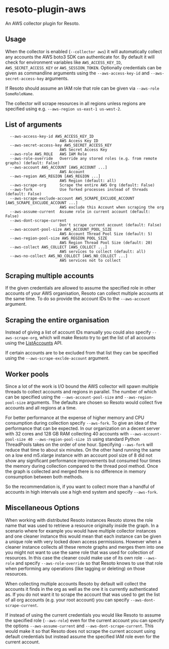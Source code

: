 # resoto-plugin-aws
An AWS collector plugin for Resoto.

## Usage
When the collector is enabled (`--collector aws`) it will automatically collect any accounts the AWS boto3 SDK can authenticate for.
By default it will check for environment variables like `AWS_ACCESS_KEY_ID`, `AWS_SECRET_ACCESS_KEY` or `AWS_SESSION_TOKEN`.
Optionally credentials can be given as commandline arguments using the `--aws-access-key-id` and `--aws-secret-access-key` arguments.

If Resoto should assume an IAM role that role can be given via `--aws-role SomeRoleName`.

The collector will scrape resources in all regions unless regions are specified using e.g. `--aws-region us-east-1 us-west-2`.

## List of arguments
```
  --aws-access-key-id AWS_ACCESS_KEY_ID
                        AWS Access Key ID
  --aws-secret-access-key AWS_SECRET_ACCESS_KEY
                        AWS Secret Access Key
  --aws-role AWS_ROLE   AWS IAM Role
  --aws-role-override   Override any stored roles (e.g. from remote graphs) (default: False)
  --aws-account AWS_ACCOUNT [AWS_ACCOUNT ...]
                        AWS Account
  --aws-region AWS_REGION [AWS_REGION ...]
                        AWS Region (default: all)
  --aws-scrape-org      Scrape the entire AWS Org (default: False)
  --aws-fork            Use forked processes instead of threads (default: False)
  --aws-scrape-exclude-account AWS_SCRAPE_EXCLUDE_ACCOUNT [AWS_SCRAPE_EXCLUDE_ACCOUNT ...]
                        AWS exclude this Account when scraping the org
  --aws-assume-current  Assume role in current account (default: False)
  --aws-dont-scrape-current
                        Don't scrape current account (default: False)
  --aws-account-pool-size AWS_ACCOUNT_POOL_SIZE
                        AWS Account Thread Pool Size (default: 5)
  --aws-region-pool-size AWS_REGION_POOL_SIZE
                        AWS Region Thread Pool Size (default: 20)
  --aws-collect AWS_COLLECT [AWS_COLLECT ...]
                        AWS services to collect (default: all)
  --aws-no-collect AWS_NO_COLLECT [AWS_NO_COLLECT ...]
                        AWS services not to collect
```

## Scraping multiple accounts
If the given credentials are allowed to assume the specified role in other accounts of your AWS organisation, Resoto
can collect multiple accounts at the same time. To do so provide the account IDs to the `--aws-account` argument.

## Scraping the entire organisation
Instead of giving a list of account IDs manually you could also specify `--aws-scrape-org`, which will make Resoto
try to get the list of all accounts using the [ListAccounts](https://docs.aws.amazon.com/organizations/latest/APIReference/API_ListAccounts.html) API.

If certain accounts are to be excluded from that list they can be specified using the `--aws-scrape-exclde-account` argument.

## Worker pools
Since a lot of the work is I/O bound the AWS collector will spawn multiple threads to collect accounts and regions in parallel.
The number of which can be specified using the `--aws-account-pool-size` and `--aws-region-pool-size` arguments.
The defaults are chosen so Resoto would collect five accounts and all regions at a time.

For better performance at the expense of higher memory and CPU consumption during collection specify `--aws-fork`. To give an idea of the performance that can be expected. In our organization on a decent server with 32 cores and 128 GB RAM collecting 40 accounts with `--aws-account-pool-size 40 --aws-region-pool-size 15` using standard Python ThreadPools takes on the order of one hour. Specifying `--aws-fork` will reduce that time to about six minutes. On the other hand running the same on a low end m5.xlarge instance with an account pool size of 8 did not show any significant performance improvements but consumed four times the memory during collection compared to the thread pool method. Once the graph is collected and merged there is no difference in memory consumption between both methods.

So the recommendation is, if you want to collect more than a handful of accounts in high intervals use a high end system and specify `--aws-fork`.

## Miscellaneous Options
When working with distributed Resoto instances Resoto stores the role name that was used to retrieve a resource originally inside the graph.
In a scenario where for example you would have multiple collector instances and one cleaner instance this would mean that each instance can be given a unique role with very locked down access permissions. However when a cleaner instance collects all these remote graphs and merges them into one you might not want to use the same role that was used for collection of resources. In this case the cleaner could make use of its own role `--aws-role` and specify `--aws-role-override` so that Resoto knows to use that role when performing any operations (like tagging or deleting) on those resources.

When collecting multiple accounts Resoto by default will collect the accounts it finds in the org as well as the one it is currently authenticated as.
If you do not want it to scrape the account that was used to get the list of all org accounts (e.g. your root account) you can specify `--aws-dont-scrape-current`.

If instead of using the current credentials you would like Resoto to assume the specified role (`--aws-role`) even for the current account you can specify the options
`--aws-assume-current` and `--aws-dont-scrape-current`. This would make it so that Resoto does not scrape the current account using default credentials but instead assume the specified IAM role even for the current account.
